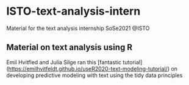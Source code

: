 # ISTO-text-analysis-intern
Material for the text analysis internship SoSe2021 @ISTO

## Material on text analysis using R

Emil Hvitfled and Julia Silge ran this [fantastic tutorial] (https://emilhvitfeldt.github.io/useR2020-text-modeling-tutorial/) on developing predictive modeling with text using the tidy data principles 


